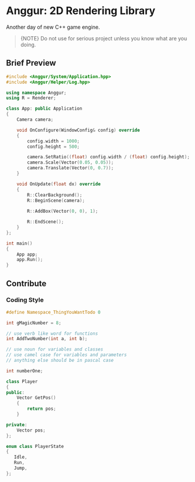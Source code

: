 # Anggur: 2D Rendering Library

Another day of new C++ game engine.

> {NOTE} 
> Do not use for serious project unless you know what are you doing.

## Brief Preview
``` cxx
#include <Anggur/System/Application.hpp>
#include <Anggur/Helper/Log.hpp>

using namespace Anggur;
using R = Renderer;

class App: public Application
{
    Camera camera;

    void OnConfigure(WindowConfig& config) override
    {
        config.width = 1000;
        config.height = 500;

        camera.SetRatio((float) config.width / (float) config.height);
        camera.Scale(Vector(0.05, 0.05));
        camera.Translate(Vector(0, 0.7));
    }

    void OnUpdate(float dx) override
    {
        R::ClearBackground();
        R::BeginScene(camera);
        
        R::AddBox(Vector(0, 0), 1);

        R::EndScene();
    }
};

int main() 
{
	App app;
	app.Run();
}


```

## Contribute
### Coding Style
``` cxx
#define Namespace_ThingYouWantTodo 0

int gMagicNumber = 8;

// use verb like word for functions
int AddTwoNumber(int a, int b);

// use noun for variables and classes
// use camel case for variables and parameters
// anything else should be in pascal case

int numberOne;

class Player 
{
public:
    Vector GetPos() 
    {
        return pos;
    }

private:
    Vector pos;
};

enum class PlayerState
{
   Idle,
   Run,
   Jump,
};

```
